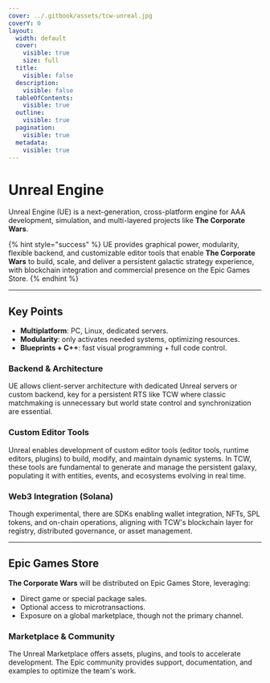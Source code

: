 ```yaml
---
cover: ../.gitbook/assets/tcw-unreal.jpg
coverY: 0
layout:
  width: default
  cover:
    visible: true
    size: full
  title:
    visible: false
  description:
    visible: false
  tableOfContents:
    visible: true
  outline:
    visible: true
  pagination:
    visible: true
  metadata:
    visible: true
---
```


# Unreal Engine

Unreal Engine (UE) is a next-generation, cross-platform engine for AAA development, simulation, and multi-layered projects like **The Corporate Wars**.

{% hint style="success" %}
UE provides graphical power, modularity, flexible backend, and customizable editor tools that enable **The Corporate Wars** to build, scale, and deliver a persistent galactic strategy experience, with blockchain integration and commercial presence on the Epic Games Store.
{% endhint %}

***

## Key Points

* **Multiplatform**: PC, Linux, dedicated servers.
* **Modularity**: only activates needed systems, optimizing resources.
* **Blueprints + C++**: fast visual programming + full code control.

### Backend & Architecture

UE allows client-server architecture with dedicated Unreal servers or custom backend, key for a persistent RTS like TCW where classic matchmaking is unnecessary but world state control and synchronization are essential.

### Custom Editor Tools

Unreal enables development of custom editor tools (editor tools, runtime editors, plugins) to build, modify, and maintain dynamic systems. In TCW, these tools are fundamental to generate and manage the persistent galaxy, populating it with entities, events, and ecosystems evolving in real time.

### Web3 Integration (Solana)

Though experimental, there are SDKs enabling wallet integration, NFTs, SPL tokens, and on-chain operations, aligning with TCW's blockchain layer for registry, distributed governance, or asset management.

***

## Epic Games Store

**The Corporate Wars** will be distributed on Epic Games Store, leveraging:

* Direct game or special package sales.
* Optional access to microtransactions.
* Exposure on a global marketplace, though not the primary channel.

### Marketplace & Community

The Unreal Marketplace offers assets, plugins, and tools to accelerate development. The Epic community provides support, documentation, and examples to optimize the team's work.
